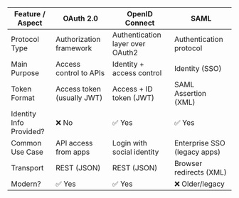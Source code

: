 
| Feature / Aspect        | OAuth 2.0                  | OpenID Connect                 | SAML                        |
|-------------------------|----------------------------|--------------------------------|-----------------------------|
| Protocol Type           | Authorization framework    | Authentication layer over OAuth2 | Authentication protocol    |
| Main Purpose            | Access control to APIs     | Identity + access control      | Identity (SSO)              |
| Token Format            | Access token (usually JWT) | Access + ID token (JWT)        | SAML Assertion (XML)        |
| Identity Info Provided? | ❌ No                      | ✅ Yes                         | ✅ Yes                      |
| Common Use Case         | API access from apps       | Login with social identity     | Enterprise SSO (legacy apps)|
| Transport               | REST (JSON)                | REST (JSON)                    | Browser redirects (XML)     |
| Modern?                 | ✅ Yes                     | ✅ Yes                         | ❌ Older/legacy             |
